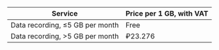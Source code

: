 | Service | Price per 1 GB, with VAT |
| --- | --- |
| Data recording, &le;5 GB per month | Free |
| Data recording, >5 GB per month | ₽23.276 |